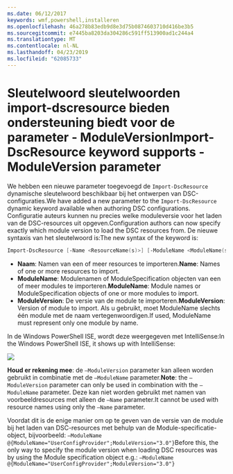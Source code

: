 ```yaml
---
ms.date: 06/12/2017
keywords: wmf,powershell,installeren
ms.openlocfilehash: 46a278b83edb9d8e3d75b0874603710d416be3b5
ms.sourcegitcommit: e7445ba8203da304286c591ff513900ad1c244a4
ms.translationtype: MT
ms.contentlocale: nl-NL
ms.lasthandoff: 04/23/2019
ms.locfileid: "62085733"
---
```

# <a name="import-dscresource-keyword-supports--moduleversion-parameter"></a><span data-ttu-id="548b6-102">Sleutelwoord sleutelwoorden import-dscresource bieden ondersteuning biedt voor de parameter - ModuleVersion</span><span class="sxs-lookup"><span data-stu-id="548b6-102">Import-DscResource keyword supports -ModuleVersion parameter</span></span>

<span data-ttu-id="548b6-103">We hebben een nieuwe parameter toegevoegd de `Import-DscResource` dynamische sleutelwoord beschikbaar bij het ontwerpen van DSC-configuraties.</span><span class="sxs-lookup"><span data-stu-id="548b6-103">We have added a new parameter to the `Import-DscResource` dynamic keyword available when authoring DSC configurations.</span></span> <span data-ttu-id="548b6-104">Configuratie auteurs kunnen nu precies welke moduleversie voor het laden van de DSC-resources uit opgeven.</span><span class="sxs-lookup"><span data-stu-id="548b6-104">Configuration authors can now specify exactly which module version to load the DSC resources from.</span></span> <span data-ttu-id="548b6-105">De nieuwe syntaxis van het sleutelwoord is:</span><span class="sxs-lookup"><span data-stu-id="548b6-105">The new syntax of the keyword is:</span></span>

```powershell
Import-DscResource [-Name <ResourceName(s)>] [-ModuleName <ModuleName(s)>] [-ModuleVersion <ModuleVersion>]
```

* <span data-ttu-id="548b6-106">**Naam**: Namen van een of meer resources te importeren.</span><span class="sxs-lookup"><span data-stu-id="548b6-106">**Name**: Names of one or more resources to import.</span></span>
* <span data-ttu-id="548b6-107">**ModuleName**: Modulenamen of ModuleSpecification objecten van een of meer modules te importeren.</span><span class="sxs-lookup"><span data-stu-id="548b6-107">**ModuleName**: Module names or ModuleSpecification objects of one or more modules to import.</span></span>
* <span data-ttu-id="548b6-108">**ModuleVersion**: De versie van de module te importeren.</span><span class="sxs-lookup"><span data-stu-id="548b6-108">**ModuleVersion**: Version of module to import.</span></span> <span data-ttu-id="548b6-109">Als u gebruikt, moet ModuleName slechts één module met de naam vertegenwoordigen.</span><span class="sxs-lookup"><span data-stu-id="548b6-109">If used, ModuleName must represent only one module by name.</span></span>

<span data-ttu-id="548b6-110">In de Windows PowerShell ISE, wordt deze weergegeven met IntelliSense:</span><span class="sxs-lookup"><span data-stu-id="548b6-110">In the Windows PowerShell ISE, it shows up with IntelliSense:</span></span>

![](../images/Import-DscResource-Modversion.jpg)

<span data-ttu-id="548b6-111">**Houd er rekening mee**: de `–ModuleVersion` parameter kan alleen worden gebruikt in combinatie met de `–ModuleName` parameter.</span><span class="sxs-lookup"><span data-stu-id="548b6-111">**Note**: the `–ModuleVersion` parameter can only be used in combination with the `–ModuleName` parameter.</span></span> <span data-ttu-id="548b6-112">Deze kan niet worden gebruikt met namen van voorbeeldresources met alleen de `–Name` parameter.</span><span class="sxs-lookup"><span data-stu-id="548b6-112">It cannot be used with resource names using only the `–Name` parameter.</span></span>

<span data-ttu-id="548b6-113">Voordat dit is de enige manier om op te geven van de versie van de module bij het laden van DSC-resources met behulp van de Module-specificatie-object, bijvoorbeeld: `–ModuleName @{ModuleName="UserConfigProvider";ModuleVersion="3.0"}`</span><span class="sxs-lookup"><span data-stu-id="548b6-113">Before this, the only way to specify the module version when loading DSC resources was by using the Module specification object e.g.: `–ModuleName @{ModuleName="UserConfigProvider";ModuleVersion="3.0"}`</span></span>
